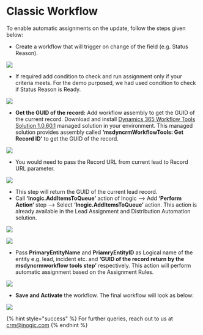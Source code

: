 # Classic Workflow

To enable automatic assignments on the update, follow the steps given below:

* Create a workflow that will trigger on change of the field (e.g. Status Reason).

![](<../../../.gitbook/assets/Classic WF\_1.jpg>)

* If required add condition to check and run assignment only if your criteria meets. For the demo purposed, we had used condition to check if Status Reason is Ready.

![](<../../../.gitbook/assets/Classic WF\_2.png>)

* **Get the GUID of the record:** Add workflow assembly to get the GUID of the current record. Download and install [Dynamics 365 Workflow Tools Solution 1.0.60.1](https://github.com/demianrasko/Dynamics-365-Workflow-Tools/releases/tag/1.0.60.0) managed solution in your environment. This managed solution provides assembly called **‘msdyncrmWorkflowTools: Get Record ID’** to get the GUID of the record.

![](<../../../.gitbook/assets/Classic WF\_3.jpg>)

* You would need to pass the Record URL from current lead to Record URL parameter.

![](<../../../.gitbook/assets/Classic WF\_4.png>)

* This step will return the GUID of the current lead record.
* Call **‘Inogic.AddItemsToQueue’** action of Inogic --> Add **‘Perform Action’** step --> Select **‘Inogic.AddItemsToQueue’** action. This action is already available in the Lead Assignment and Distribution Automation solution.

![](<../../../.gitbook/assets/Classic WF\_5.jpg>)

![](<../../../.gitbook/assets/Classic WF\_6 (1).jpg>)

* Pass **PrimaryEntityName** and **PriamryEntityID** as Logical name of the entity e.g. lead, incident etc. and **‘GUID of the record return by the msdyncrmworkflow tools step’** respectively. This action will perform automatic assignment based on the Assignment Rules.&#x20;

![](<../../../.gitbook/assets/Classic WF\_7.jpg>)

* **Save and Activate** the workflow. The final workflow will look as below:

![](<../../../.gitbook/assets/Classic WF\_8.png>)

{% hint style="success" %}
For further queries, reach out to us at [crm@inogic.com](mailto:crm@inogic.com)
{% endhint %}
